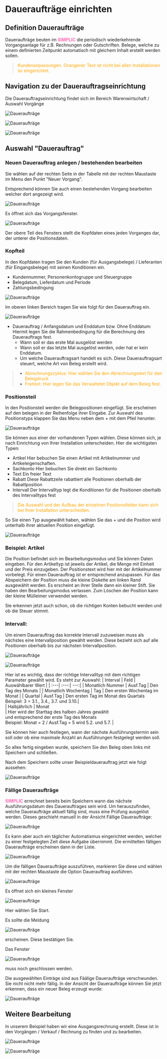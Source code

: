 # Daueraufträge einrichten

## Definition Daueraufträge

Daueraufträge beuten im <span style="color:hotpink;font-weight:bold">SIMPLIC</span> die periodisch wiederkehrende Vorgangsanlage für z.B. Rechnungen oder Gutschriften.
Belege, welche zu einem definierten Zeitpunkt automatisch mit gleichem Inhalt erstellt werden sollen.


> <span style="color:orange">Kundenanpassungen. Orangener Text ist nicht bei allen Installationen so eingerichtet.</span>

## Navigation zu der Dauerauftragseinrichtung

Die Dauerauftragseinrichtung findet sich im Bereich Warenwirtschaft / Auswahl Vorgänge

![Daueraufträge](../../images/StandingOrder/Dauerauftrag1.png)

![Daueraufträge](../../images/StandingOrder/Dauerauftrag2.png)

![Daueraufträge](../../images/StandingOrder/Dauerauftrag3.png)

## Auswahl "Dauerauftrag"

### Neuen Dauerauftrag anlegen / bestehenden bearbeiten
Sie wählen auf der rechten Seite in der Tabelle mit der rechten Maustaste im Menu den Punkt "Neuer Vorgang".

Entsprechend können Sie auch einen bestehenden Vorgang bearbeiten welcher dort angezeigt wird.

![Daueraufträge](../../images/StandingOrder/Dauerauftrag4.png)

Es öffnet sich das Vorgangsfenster.

![Daueraufträge](../../images/StandingOrder/Dauerauftrag5.png)

Der obere Teil des Fensters stellt die Kopfdaten eines jeden Vorganges dar, der unterer die Positionsdaten.

### Kopfteil

In den Kopfdaten tragen Sie den Kunden (für Ausgangsbelege) / Lieferanten (für Eingangsbelege) mit seinen Konditionen ein. 
*	Kundennummer, Personenkontogruppe und Steuergruppe
*	Belegdatum, Lieferdatum und Periode
*	Zahlungsbedingung

![Daueraufträge](../../images/StandingOrder/Dauerauftrag6.png)

Im oberen linken Bereich tragen Sie wie folgt für den 
Dauerauftrag ein.

![Daueraufträge](../../images/StandingOrder/Dauerauftrag7.png)

*	Dauerauftrag / Anfangsdatum und Enddatum bzw. Ohne Enddatum:
Hiermit legen Sie die Rahmenbedingung für die Berechnung des Dauerauftrags fest.
    * Wann soll er das erste Mal ausgelöst werden
    * Wann soll er das letzte Mal ausgelöst werden, oder hat er kein Enddatum.
    * Um welche Dauerauftragsart handelt es sich.
Diese Dauerauftragsart steuert, welche Art von Beleg erstellt wird.
> *	<span style="color:orange">Abrechnungszyklus:
Hier wählen Sie den Abrechnungstext für den Belegdruck</span>
> *	<span style="color:orange">Freitext:
    Hier legen Sie das Verwaltetet Objekt auf dem Beleg fest.</span>

### Positionsteil

In den Positionsteil werden die Belegpositionen eingefügt.
Sie erscheinen auf den belegen in der Reihenfolge ihrer Eingabe.
Zur Auswahl des Positionstyps klappen Sie das Menu neben dem + mit dem Pfeil herunter.

![Daueraufträge](../../images/StandingOrder/Dauerauftrag8.png)

Sie können aus einer der vorhandenen Typen wählen.
Diese können sich, je nach Einrichtung von Ihrer Installation unterscheiden.
Hier die wichtigsten Typen:
-	Artikel
Hier bebuchen Sie einen Artikel mit Artikelnummer und Artikeleigenschaften.
-	Sachkonto
Hier bebuchen Sie direkt ein Sachkonto
-	Text
Ein freier Text
-	Rabatt
Diese Rabattzeile rabattiert alle Positionen oberhalb der Rabattposition
-	Intervall
Der Intervalltyp legt die Konditionen für die Positionen oberhalb des Intervalltyps fest

> <span style="color:orange">Die Auswahl und der Aufbau der einzelnen Positionsfelder kann sich bei Ihrer Installation unterscheiden.</span>

So Sie einen Typ ausgewählt haben, wählen Sie das + und die Position wird unterhalb ihrer aktuellen Position eingefügt.

![Daueraufträge](../../images/StandingOrder/Dauerauftrag9.png)

### Beispiel: Artikel

Die Position befindet sich im Bearbeitungsmodus und Sie können Daten eingeben. Für den Artikeltyp ist jeweils der Artikel, die Menge mit Einheit und der Preis einzugeben.
Der Positionstext wird hier mit der Artikelnummer vorbelegt. Für einen Dauerauftrag ist er entsprechend anzupassen. 
Für das Abspeichern der Position muss die kleine Diskette am linken Rand ausgewählt werden. Es erscheint an ihrer Stelle dann ein kleiner Stift. Sie haben den Bearbeitungsmodus verlassen. Zum Löschen der Position kann der kleine Mülleimer verwendet werden. 

Sie erkennen jetzt auch schon, ob die richtigen Konten bebucht werden und ob die Steuer stimmt.

### Intervall:
Um einem Dauerauftrag das korrekte Intervall zuzuweisen muss als nächstes eine Intervallposition gewählt werden.
Diese bezieht sich auf alle Positionen oberhalb bis zur nächsten Intervallposition.

![Daueraufträge](../../images/StandingOrder/Dauerauftrag10.png)

![Daueraufträge](../../images/StandingOrder/Dauerauftrag11.png)

Hier ist es wichtig, dass der richtige Intervalltyp mit dem richtigen Parameter gewählt wird.
Es steht zur Auswahl:
| Interval | Feld | Auswählbarer Wert |
| :---| :---:| ---:|
| Monatlich Nummer | Ausf.Tag | Den Tag des Monats |
| Monatlich Wochentag | Tag	| Den ersten Wochentag im Monat |
| Quartal | Ausf.Tag | Den ersten Tag im Monat des Quartals </br>Beispiel: 3 = 3.1., 3.4., 3.7. und 3.10.| 	
| Halbjährlich | Monat</br> | Hier wird der Starttag des halben Jahres gewählt</br>und entsprechend der erste Tag des Monats </br>Beispiel: Monat = 2 / Ausf.Tag = 5  wird 5.2. und 5.7. | 

Sie können hier auch festlegen, wann der nächste Ausführungstermin sein soll oder ob eine maximale Anzahl an Ausführungen festgelegt werden soll. 

So alles fertig eingeben wurde, speichern Sie den Beleg oben links mit Speichern und schließen.

Nach dem Speichern sollte unser Beispieldauerauftrag jetzt wie folgt aussehen:

![Daueraufträge](../../images/StandingOrder/Dauerauftrag12.png)

### Fällige Daueraufträge

<span style="color:hotpink;font-weight:bold">SIMPLIC</span> errechnet bereits beim Speichern wann das nächste Ausführungsdatum des Dauerauftrages sein wird.
Um herauszufinden, welche Daueraufträge aktuell fällig sind, muss eine Prüfung ausgelöst werden.
Dieses geschieht manuell in der Ansicht Fällige Daueraufträge:

![Daueraufträge](../../images/StandingOrder/Dauerauftrag13.png)

Es kann aber auch ein täglicher Automatismus eingerichtet werden, welcher zu einer festgelegten Zeit diese Aufgabe übernimmt.
Die ermittelten fälligen Daueraufträge erscheinen dann in der Liste.

![Daueraufträge](../../images/StandingOrder/Dauerauftrag14.png)

Um die fälligen Daueraufträge auszuführen, markieren Sie diese und wählen mit der rechten Maustaste die Option Dauerauftrag ausführen.

![Daueraufträge](../../images/StandingOrder/Dauerauftrag15.png)

Es öffnet sich ein kleines Fenster 

![Daueraufträge](../../images/StandingOrder/Dauerauftrag16.png) 

Hier wählen Sie Start. 

Es sollte die Meldung 

![Daueraufträge](../../images/StandingOrder/Dauerauftrag17.png) 

erscheinen. Diese bestätigen Sie.

Das Fenster 

![Daueraufträge](../../images/StandingOrder/Dauerauftrag18.png) 

muss noch geschlossen werden.

Die ausgewählten Einträge sind aus Fäälige Daueraufträge verschwunden. Sie nicht nicht mehr fällig.
In der Ansicht der Daueraufträge können Sie jetzt erkennen, dass ein neuer Beleg erzeugt wurde:

![Daueraufträge](../../images/StandingOrder/Dauerauftrag19.png) 

## Weitere Bearbeitung
In unserem Beispiel haben wir eine Ausgangsrechnung erstellt.
Diese ist in den Vorgängen / Verkauf / Rechnung zu finden und zu bearbeiten.

![Daueraufträge](../../images/StandingOrder/Dauerauftrag20.png) 

![Daueraufträge](../../images/StandingOrder/Dauerauftrag21.png) 
